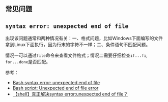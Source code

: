 ## 常见问题

## `syntax error: unexpected end of file`

出现该问题通常和两种情况有关：一、格式问题，比如Windows下面编写的文件拿到Linux下面执行，因为行末的字符不一样；二、条件语句不匹配问题。

情况一可以通过`file`命令来查看文件格式；情况二需要仔细检查`if...fi`, `for...done`是否匹配。

参考：

- [Bash syntax error: unexpected end of file](https://stackoverflow.com/questions/6366530/bash-syntax-error-unexpected-end-of-file)
- [Bash script: Unexpected end of file error](https://linuxconfig.org/bash-script-unexpected-end-of-file-error)
- [【shell】真正解决syntax error:unexpected end of file？](https://www.cnblogs.com/jessepeng/p/12202626.html)
